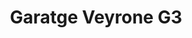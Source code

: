 ---
title: "Garatge Veyrone G3"
url: /vilafranca-del-penedes/garatge-veyrone-g3/
shop: Autowerkstatt
---